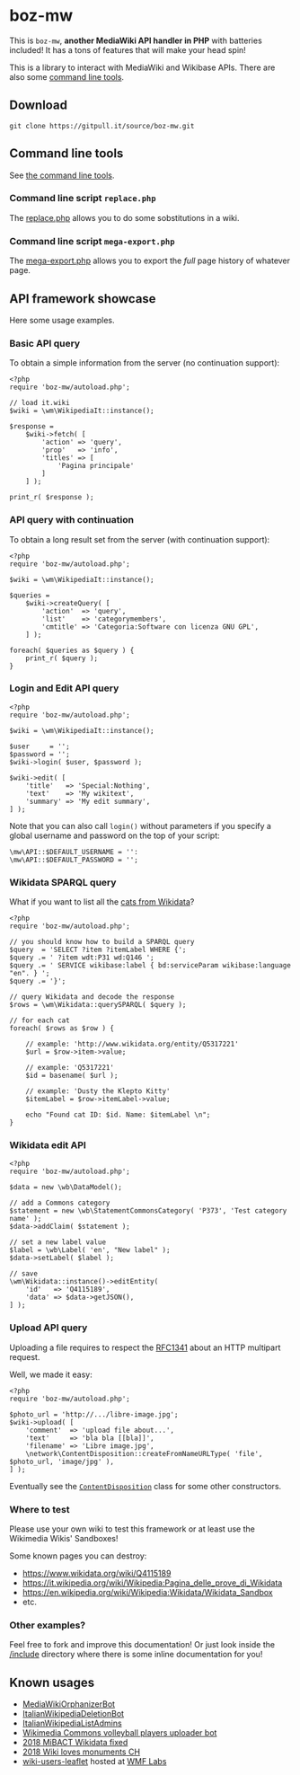 # boz-mw

This is `boz-mw`,  __another MediaWiki API handler in PHP__ with batteries included! It has a tons of features that will make your head spin!

This is a library to interact with MediaWiki and Wikibase APIs. There are also some [command line tools](https://gitpull.it/source/boz-mw/browse/master/tools/#boz-mw-command-line-tools).

## Download

````
git clone https://gitpull.it/source/boz-mw.git
````

## Command line tools

See [the command line tools](https://gitpull.it/source/boz-mw/browse/master/tools/#boz-mw-command-line-tools).

### Command line script `replace.php`

The [replace.php](https://gitpull.it/source/boz-mw/browse/master/tools/#replace-script-tt-class-remarkup) allows you to do some sobstitutions in a wiki.

### Command line script `mega-export.php`

The [mega-export.php](https://gitpull.it/source/boz-mw/browse/master/tools/#mega-export-tt-class-remarkup) allows you to export the _full_ page history of whatever page.

## API framework showcase

Here some usage examples.

### Basic API query

To obtain a simple information from the server (no continuation support):

```
<?php
require 'boz-mw/autoload.php';

// load it.wiki
$wiki = \wm\WikipediaIt::instance();

$response =
	$wiki->fetch( [
		'action' => 'query',
		'prop'   => 'info',
		'titles' => [
			'Pagina principale'
		]
	] );

print_r( $response );
```

### API query with continuation

To obtain a long result set from the server (with continuation support):

```
<?php
require 'boz-mw/autoload.php';

$wiki = \wm\WikipediaIt::instance();

$queries =
	$wiki->createQuery( [
		'action'  => 'query',
		'list'    => 'categorymembers',
		'cmtitle' => 'Categoria:Software con licenza GNU GPL',
	] );

foreach( $queries as $query ) {
	print_r( $query );
}
```

### Login and Edit API query

```
<?php
require 'boz-mw/autoload.php';

$wiki = \wm\WikipediaIt::instance();

$user     = '';
$password = '';
$wiki->login( $user, $password );

$wiki->edit( [
	'title'   => 'Special:Nothing',
	'text'    => 'My wikitext',
	'summary' => 'My edit summary',
] );
```

Note that you can also call `login()` without parameters if you specify a global username and password on the top of your script:

```
\mw\API::$DEFAULT_USERNAME = '':
\mw\API::$DEFAULT_PASSWORD = '';
```

### Wikidata SPARQL query

What if you want to list all the [cats from Wikidata](https://query.wikidata.org/#%23Cats%0ASELECT%20%3Fitem%20%3FitemLabel%20%0AWHERE%20%0A%7B%0A%20%20%3Fitem%20wdt%3AP31%20wd%3AQ146.%0A%20%20SERVICE%20wikibase%3Alabel%20%7B%20bd%3AserviceParam%20wikibase%3Alanguage%20%22%5BAUTO_LANGUAGE%5D%2Cen%22.%20%7D%0A%7D)?

```
<?php
require 'boz-mw/autoload.php';

// you should know how to build a SPARQL query
$query  = 'SELECT ?item ?itemLabel WHERE {';
$query .= ' ?item wdt:P31 wd:Q146 ';
$query .= ' SERVICE wikibase:label { bd:serviceParam wikibase:language "en". } ';
$query .= '}';

// query Wikidata and decode the response
$rows = \wm\Wikidata::querySPARQL( $query );

// for each cat
foreach( $rows as $row ) {

	// example: 'http://www.wikidata.org/entity/Q5317221'
	$url = $row->item->value;

	// example: 'Q5317221'
	$id = basename( $url );

	// example: 'Dusty the Klepto Kitty'
	$itemLabel = $row->itemLabel->value;

	echo "Found cat ID: $id. Name: $itemLabel \n";
}
```

### Wikidata edit API

```
<?php
require 'boz-mw/autoload.php';

$data = new \wb\DataModel();

// add a Commons category
$statement = new \wb\StatementCommonsCategory( 'P373', 'Test category name' );
$data->addClaim( $statement );

// set a new label value
$label = \wb\Label( 'en', "New label" );
$data->setLabel( $label );

// save
\wm\Wikidata::instance()->editEntity(
	'id'   => 'Q4115189',
	'data' => $data->getJSON(),
] );
```

### Upload API query

Uploading a file requires to respect the [RFC1341](https://tools.ietf.org/html/rfc1341) about an HTTP multipart request.

Well, we made it easy:

```
<?php
require 'boz-mw/autoload.php';

$photo_url = 'http://.../libre-image.jpg';
$wiki->upload( [
	'comment'  => 'upload file about...',
	'text'     => 'bla bla [[bla]]',
	'filename' => 'Libre image.jpg',
	\network\ContentDisposition::createFromNameURLType( 'file', $photo_url, 'image/jpg' ),
] );
```

Eventually see the [`ContentDisposition`](https://gitpull.it/source/boz-mw/browse/master/include/class-network%5CContentDisposition.php) class for some other constructors.

### Where to test

Please use your own wiki to test this framework or at least use the Wikimedia Wikis' Sandboxes!

Some known pages you can destroy:

* https://www.wikidata.org/wiki/Q4115189
* https://it.wikipedia.org/wiki/Wikipedia:Pagina_delle_prove_di_Wikidata
* https://en.wikipedia.org/wiki/Wikipedia:Wikidata/Wikidata_Sandbox
* etc.

### Other examples?

Feel free to fork and improve this documentation! Or just look inside the [/include](./include) directory where there is some inline documentation for you!

## Known usages

* [MediaWikiOrphanizerBot](https://github.com/valerio-bozzolan/MediaWikiOrphanizerBot)
* [ItalianWikipediaDeletionBot](https://github.com/valerio-bozzolan/ItalianWikipediaDeletionBot)
* [ItalianWikipediaListAdmins](https://github.com/valerio-bozzolan/ItalianWikipediaListAdmins)
* [Wikimedia Commons volleyball players uploader bot](https://gitpull.it/source/Wikimedia-Valerio-Bozzolan-bot-tasks/browse/master/2019-05-commons-volleyball-players-upload/)
* [2018 MiBACT Wikidata fixed](https://github.com/valerio-bozzolan/Wikimedia-Valerio-Bozzolan-bot-tasks/tree/master/2018-09-mibact-fixer)
* [2018 Wiki loves monuments CH](https://github.com/valerio-bozzolan/Wikimedia-Valerio-Bozzolan-bot-tasks/tree/master/2018-08-wiki-loves-monuments-switzerland)
* [wiki-users-leaflet](https://github.com/valerio-bozzolan/wiki-users-leaflet/) hosted at [WMF Labs](https://tools.wmflabs.org/it-wiki-users-leaflet/)
